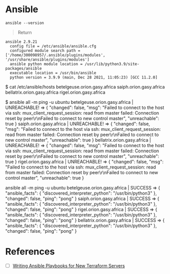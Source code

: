 # Ansible

```
ansible --version
```
> Return
```
ansible 2.9.21
  config file = /etc/ansible/ansible.cfg
  configured module search path = ['/home/300098957/.ansible/plugins/modules', '/usr/share/ansible/plugins/modules']
  ansible python module location = /usr/lib/python3.9/site-packages/ansible
  executable location = /usr/bin/ansible
  python version = 3.9.9 (main, Dec 28 2021, 11:05:23) [GCC 11.2.0]
```

$ cat /etc/ansible/hosts
betelgeuse.orion.gasy.africa
saiph.orion.gasy.africa
bellatrix.orion.gasy.africa
rigel.orion.gasy.africa

$ ansible all -m ping -u ubuntu
betelgeuse.orion.gasy.africa | UNREACHABLE! => {
    "changed": false,
    "msg": "Failed to connect to the host via ssh: mux_client_request_session: read from master failed: Connection reset by peer\r\nFailed to connect to new control master",
    "unreachable": true
}
saiph.orion.gasy.africa | UNREACHABLE! => {
    "changed": false,
    "msg": "Failed to connect to the host via ssh: mux_client_request_session: read from master failed: Connection reset by peer\r\nFailed to connect to new control master",
    "unreachable": true
}
bellatrix.orion.gasy.africa | UNREACHABLE! => {
    "changed": false,
    "msg": "Failed to connect to the host via ssh: mux_client_request_session: read from master failed: Connection reset by peer\r\nFailed to connect to new control master",
    "unreachable": true
}
rigel.orion.gasy.africa | UNREACHABLE! => {
    "changed": false,
    "msg": "Failed to connect to the host via ssh: mux_client_request_session: read from master failed: Connection reset by peer\r\nFailed to connect to new control master",
    "unreachable": true
}

 ansible all -m ping -u ubuntu
betelgeuse.orion.gasy.africa | SUCCESS => {
    "ansible_facts": {
        "discovered_interpreter_python": "/usr/bin/python3"
    },
    "changed": false,
    "ping": "pong"
}
saiph.orion.gasy.africa | SUCCESS => {
    "ansible_facts": {
        "discovered_interpreter_python": "/usr/bin/python3"
    },
    "changed": false,
    "ping": "pong"
}
rigel.orion.gasy.africa | SUCCESS => {
    "ansible_facts": {
        "discovered_interpreter_python": "/usr/bin/python3"
    },
    "changed": false,
    "ping": "pong"
}
bellatrix.orion.gasy.africa | SUCCESS => {
    "ansible_facts": {
        "discovered_interpreter_python": "/usr/bin/python3"
    },
    "changed": false,
    "ping": "pong"
}



# References

- [ ] [Writing Ansible Playbooks for New Terraform Servers](https://www.splunk.com/en_us/blog/devops/writing-ansible-playbooks-for-new-terraform-servers.html)

